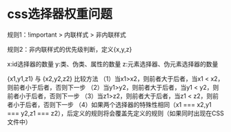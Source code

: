 
# css选择器权重问题

规则1：!important > 内联样式 > 非内联样式


规则2：非内联样式的优先级判断，定义{x,y,z}

x:id选择器的数量
y:类、伪类、属性的数量
z:元素选择器、伪元素选择器的数量

{x1,y1,z1} 与 {x2,y2,z2} 比较方法
（1）当x1>x2，则前者大于后者，当x1 < x2，则前者小于后者，否则下一步
（2）当y1>y2，则前者大于后者，当y1 < y2，则前者小于后者，否则下一步
（3）当z1>z2，则前者大于后者，当z1 < z2，则前者小于后者，否则下一步
（4）如果两个选择器的特殊性相同（x1 === x2,y1 === y2,z1 === z2），后定义的规则将会覆盖先定义的规则（如果同时出现在CSS文件中）





